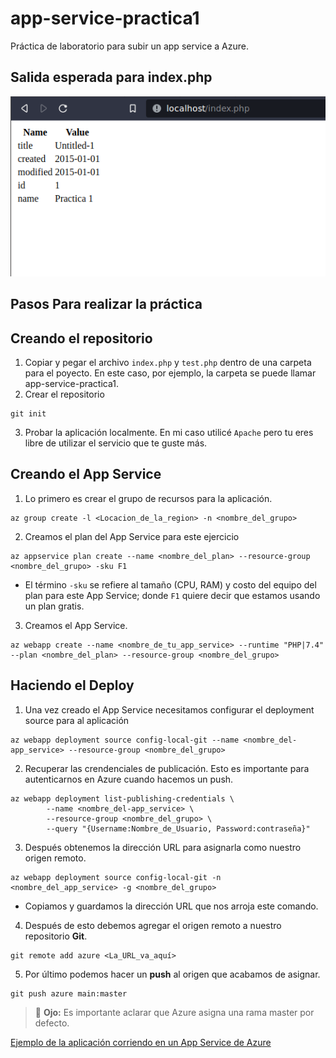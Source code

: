 # app-service-practica1
Práctica de laboratorio para subir un app service a Azure.

## Salida esperada para index.php
![Imagen de de la salida esperada](https://raw.githubusercontent.com/R2D2Power/app-service-practica1/main/assets/tabla-ejemplo.png)

## Pasos Para realizar la práctica
## Creando el repositorio
1. Copiar y pegar el archivo `index.php` y `test.php` dentro de una carpeta para el poyecto. En este caso, por ejemplo, la carpeta se puede llamar app-service-practica1. 
2. Crear el repositorio
```Github
git init
```
3. Probar la aplicación localmente. En mi caso utilicé `Apache` pero tu eres libre de utilizar el servicio que te guste más.

## Creando el App Service
1. Lo primero es crear el grupo de recursos para la aplicación. 

```CLI de Azure
az group create -l <Locacion_de_la_region> -n <nombre_del_grupo>
```

2. Creamos el plan del App Service para este ejercicio

```CLI de Azure
az appservice plan create --name <nombre_del_plan> --resource-group <nombre_del_grupo> -sku F1
```
- El término `-sku` se refiere al tamaño (CPU, RAM) y costo del equipo del plan para este App Service; donde `F1` quiere decir que estamos usando un plan gratis. 

3. Creamos el App Service. 

```CLI de Azure
az webapp create --name <nombre_de_tu_app_service> --runtime "PHP|7.4" --plan <nombre_del_plan> --resource-group <nombre_del_grupo>
```

## Haciendo el Deploy
1. Una vez creado el App Service necesitamos configurar el deployment source para al aplicación

```CLI de Azure
az webapp deployment source config-local-git --name <nombre_del-app_service> --resource-group <nombre_del_grupo>
```

2. Recuperar las crendenciales de publicación. Esto es importante para autenticarnos en Azure cuando hacemos un push. 

```CLI de Azure
az webapp deployment list-publishing-credentials \
        --name <nombre_del-app_service> \
        --resource-group <nombre_del_grupo> \
        --query "{Username:Nombre_de_Usuario, Password:contraseña}"
```

3. Después obtenemos la dirección URL para asignarla como nuestro origen remoto. 

```CLI de Azure
az webapp deployment source config-local-git -n <nombre_del_app_service> -g <nombre_del_grupo>
```
- Copiamos y guardamos la dirección URL que nos arroja este comando. 

4. Después de esto debemos agregar el origen remoto a nuestro repositorio **Git**.

```Git 
git remote add azure <La_URL_va_aquí>
```

5. Por último podemos hacer un **push** al origen que acabamos de asignar. 

```Git
git push azure main:master
```

  > 👀 **Ojo:** Es importante aclarar que Azure asigna una rama master por defecto. 

[Ejemplo de la aplicación corriendo en un App Service de Azure](https://app-service-practica1.azurewebsites.net/)
